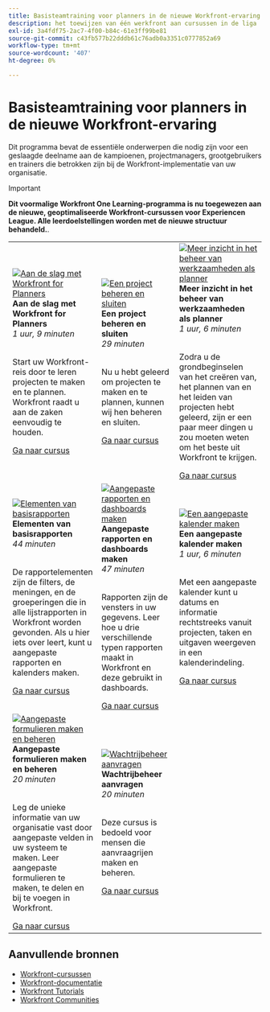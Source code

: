 ```yaml
---
title: Basisteamtraining voor planners in de nieuwe Workfront-ervaring
description: het toewijzen van één werkfront aan cursussen in de liga
exl-id: 3a4fdf75-2ac7-4f00-b84c-61e3ff99be81
source-git-commit: c43fb577b22dddb61c76adb0a3351c0777852a69
workflow-type: tm+mt
source-wordcount: '407'
ht-degree: 0%

---
```


# Basisteamtraining voor planners in de nieuwe Workfront-ervaring

Dit programma bevat de essentiële onderwerpen die nodig zijn voor een geslaagde deelname aan de kampioenen, projectmanagers, grootgebruikers en trainers die betrokken zijn bij de Workfront-implementatie van uw organisatie.

>[!IMPORTANT]
>
>**Dit voormalige Workfront One Learning-programma is nu toegewezen aan de nieuwe, geoptimaliseerde Workfront-cursussen voor Experiencen League.  Alle leerdoelstellingen worden met de nieuwe structuur behandeld.**.

<table>
  <tr>
   <td>
      <a href="https://experienceleague.adobe.com/?recommended=Workfront-U-1-2022.1.planners">
      <img alt="Aan de slag met Workfront for Planners" src="https://cdn.experienceleague.adobe.com/thumb/get-started-with-workfront-for-planners.png"/>
      </a>
      <div>
         <strong>Aan de slag met Workfront for Planners</strong></a>         
         <br/><em>1 uur, 9 minuten</em>
      </div>
      <p>
        <br/>
         Start uw Workfront-reis door te leren projecten te maken en te plannen. Workfront raadt u aan de zaken eenvoudig te houden.
      </p>
      <a  rel="noreferrer" target="_blank" href="https://experienceleague.adobe.com/?recommended=Workfront-U-1-2022.1.planners" class="spectrum-Button spectrum-Button--primary spectrum-Button--sizeM">
      <span class="spectrum-Button-label has-no-wrap has-text-weight-bold">Ga naar cursus</span>
      </a>
   </td>   
   <td>
      <a href="https://experienceleague.adobe.com/?recommended=Workfront-U-1-2022.2.planners">
      <img alt="Een project beheren en sluiten" src="https://cdn.experienceleague.adobe.com/thumb/manage-and-close-a-project.png"/>
      </a>
      <div>
         <strong>Een project beheren en sluiten</strong></a>         
         <br/><em>29 minuten</em>
      </div>
      <p>
        <br/>
         Nu u hebt geleerd om projecten te maken en te plannen, kunnen wij hen beheren en sluiten.
      </p>
      <a  rel="noreferrer" target="_blank" href="https://experienceleague.adobe.com/?recommended=Workfront-U-1-2022.2.planners" class="spectrum-Button spectrum-Button--primary spectrum-Button--sizeM">
      <span class="spectrum-Button-label has-no-wrap has-text-weight-bold">Ga naar cursus</span>
      </a>
   </td>
    <td>
      <a href="https://experienceleague.adobe.com/?recommended=Workfront-U-1-2022.3.planners">
      <img alt="Meer inzicht in het beheer van werkzaamheden als planner" src="https://cdn.experienceleague.adobe.com/thumb/create-a-custom-calendar.png"/>
      </a>
      <div>
         <strong>Meer inzicht in het beheer van werkzaamheden als planner</strong></a>         
         <br/><em>1 uur, 6 minuten</em>
      </div>
      <p>
        <br/>
         Zodra u de grondbeginselen van het creëren van, het plannen van en het leiden van projecten hebt geleerd, zijn er een paar meer dingen u zou moeten weten om het beste uit Workfront te krijgen.
      </p>
      <a  rel="noreferrer" target="_blank" href="https://experienceleague.adobe.com/?recommended=Workfront-U-1-2022.3.planners" class="spectrum-Button spectrum-Button--primary spectrum-Button--sizeM">
      <span class="spectrum-Button-label has-no-wrap has-text-weight-bold">Ga naar cursus</span>
      </a>
   </td>
  </tr>
  <tr>
   <td>
      <a href="https://experienceleague.adobe.com/?recommended=Workfront-U-1-2022.1.reporting">
      <img alt="Elementen van basisrapporten" src="https://cdn.experienceleague.adobe.com/thumb/basic-reporting-elements.png"/>
      </a>
      <div>
         <strong>Elementen van basisrapporten</strong></a>         
         <br/><em>44 minuten</em>
      </div>
      <p>
        <br/>
         De rapportelementen zijn de filters, de meningen, en de groeperingen die in alle lijstrapporten in Workfront worden gevonden. Als u hier iets over leert, kunt u aangepaste rapporten en kalenders maken.
      </p>
      <a  rel="noreferrer" target="_blank" href="https://experienceleague.adobe.com/?recommended=Workfront-U-1-2022.1.reporting" class="spectrum-Button spectrum-Button--primary spectrum-Button--sizeM">
      <span class="spectrum-Button-label has-no-wrap has-text-weight-bold">Ga naar cursus</span>
      </a>
   </td>   
   <td>
      <a href="https://experienceleague.adobe.com/?recommended=Workfront-U-1-2022.3.reporting">
      <img alt="Aangepaste rapporten en dashboards maken" src="https://cdn.experienceleague.adobe.com/thumb/basic-reporting-elements.png"/>
      </a>
      <div>
         <strong>Aangepaste rapporten en dashboards maken</strong></a>         
         <br/><em>47 minuten</em>
      </div>
      <p>
        <br/>
         Rapporten zijn de vensters in uw gegevens. Leer hoe u drie verschillende typen rapporten maakt in Workfront en deze gebruikt in dashboards.
      </p>
      <a  rel="noreferrer" target="_blank" href="https://experienceleague.adobe.com/?recommended=Workfront-U-1-2022.3.reporting" class="spectrum-Button spectrum-Button--primary spectrum-Button--sizeM">
      <span class="spectrum-Button-label has-no-wrap has-text-weight-bold">Ga naar cursus</span>
      </a>
   </td>
    <td>
      <a href="https://experienceleague.adobe.com/?recommended=Workfront-U-1-2022.4.reporting">
      <img alt="Een aangepaste kalender maken" src="https://cdn.experienceleague.adobe.com/thumb/create-a-custom-calendar.png"/>
      </a>
      <div>
         <strong>Een aangepaste kalender maken</strong></a>         
         <br/><em>1 uur, 6 minuten</em>
      </div>
      <p>
        <br/>
         Met een aangepaste kalender kunt u datums en informatie rechtstreeks vanuit projecten, taken en uitgaven weergeven in een kalenderindeling.
      </p>
      <a  rel="noreferrer" target="_blank" href="https://experienceleague.adobe.com/?recommended=Workfront-U-1-2022.4.reporting" class="spectrum-Button spectrum-Button--primary spectrum-Button--sizeM">
      <span class="spectrum-Button-label has-no-wrap has-text-weight-bold">Ga naar cursus</span>
      </a>
   </td>
  </tr>
  <tr>
   <td>
      <a href="https://experienceleague.adobe.com/?recommended=Workfront-A-1-2022.1.customforms">
      <img alt="Aangepaste formulieren maken en beheren" src="https://cdn.experienceleague.adobe.com/thumb/create-and-manage-custom-forms.png"/>
      </a>
      <div>
         <strong>Aangepaste formulieren maken en beheren</strong></a>         
         <br/><em>20 minuten</em>
      </div>
      <p>
        <br/>
        Leg de unieke informatie van uw organisatie vast door aangepaste velden in uw systeem te maken. Leer aangepaste formulieren te maken, te delen en bij te voegen in Workfront.
      </p>
      <a  rel="noreferrer" target="_blank" href="https://experienceleague.adobe.com/?recommended=Workfront-A-1-2022.1.customforms" class="spectrum-Button spectrum-Button--primary spectrum-Button--sizeM">
      <span class="spectrum-Button-label has-no-wrap has-text-weight-bold">Ga naar cursus</span>
      </a>
   </td>   
   <td>
      <a href="https://experienceleague.adobe.com/?recommended=Workfront-U-1-2022.1.request-queues">
      <img alt="Wachtrijbeheer aanvragen" src="https://cdn.experienceleague.adobe.com/thumb/request-queue-management.png"/>
      </a>
      <div>
         <strong>Wachtrijbeheer aanvragen</strong></a>         
         <br/><em>20 minuten</em>
      </div>
      <p>
        <br/>
         Deze cursus is bedoeld voor mensen die aanvraagrijen maken en beheren.
      </p>
      <a  rel="noreferrer" target="_blank" href="https://experienceleague.adobe.com/?recommended=Workfront-U-1-2022.1.request-queues" class="spectrum-Button spectrum-Button--primary spectrum-Button--sizeM">
      <span class="spectrum-Button-label has-no-wrap has-text-weight-bold">Ga naar cursus</span>
      </a>
   </td>
  </tr>     
</table>

## Aanvullende bronnen

* [Workfront-cursussen](https://experienceleague.adobe.com/?lang=en&amp;Solution=Workfront#courses)
* [Workfront-documentatie](https://experienceleague.adobe.com/docs/workfront.html)
* [Workfront Tutorials](https://experienceleague.adobe.com/docs/workfront-learn/tutorials-workfront/home.html)
* [Workfront Communities](https://experienceleaguecommunities.adobe.com/t5/workfront/ct-p/workfront)
